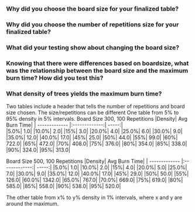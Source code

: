 
### Why did you choose the board size for your finalized table?
### Why did you choose the number of repetitions size for your finalized table?
### What did your testing show about changing the board size?
### Knowing that there were differences based on boardsize, what was the relationship between the board size and the maximum burn time? How did you test this?
### What density of trees yields the maximum burn time?
Two tables include a header that tells the number of repetitions and board size chosen. The size/repetitions can be different
One table from 5% to 95% density in 5% intervals.
Board Size 300, 100 Repetitions
|Density| Avg Burn Time|
| ------------- |:-------------:| -----:|          
|5.0%| 1.0|
|10.0%| 2.0|
|15%| 3.0|
|20.0%| 4.0|
|25.0%| 6.0|
|30.0%| 9.0|
|35.0%| 12.0|
|40.0%| 17.0|
|45%| 25.0|
|50%| 44.0|
|55%| 99.0|
|60%| 722.0|
|65%| 472.0|
|70%| 408.0|
|75%| 376.0|
|80%| 354.0|
|85%| 338.0|
|90%| 324.0|
|95%| 313.0|

Board Size 500, 100 Repetitions
|Density| Avg Burn Time|
| ------------- |:-------------:| -----:|
|5.0%| 1.0|
|10.0%| 2.0|
|15%| 4.0|
|20.0%| 5.0|
|25.0%| 7.0|
|30.0%| 9.0|
|35.0%| 12.0|
|40.0%| 17.0|
|45%| 29.0|
|50%| 50.0|
|55%| 126.0|
|60.0%| 1342.0|
|65.0%| 767.0|
|70.0%| 669.0|
|75%| 619.0|
|80%| 585.0|
|85%| 558.0|
|90%| 538.0|
|95%| 520.0|

The other table from x% to y% density in 1% intervals, where x and y are around the maximum.
